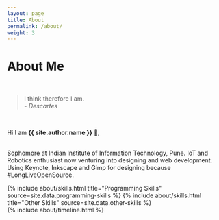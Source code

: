 ```yaml
---
layout: page
title: About
permalink: /about/
weight: 3
---
```


# **About Me**

<br>

> I think therefore I am. <br> - _Descartes_

<br>

Hi I am **{{ site.author.name }}** :wave:,<br><br>

Sophomore at Indian Institute of Information Technology, Pune. IoT and Robotics enthusiast now venturing into designing and web development. Using Keynote, Inkscape and Gimp for designing because #LongLiveOpenSource.

<div class="row">
{% include about/skills.html title="Programming Skills" source=site.data.programming-skills %}
{% include about/skills.html title="Other Skills" source=site.data.other-skills %}
</div>

<div class="row">
{% include about/timeline.html %}
</div>
